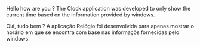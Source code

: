 Hello how are you ? The Clock application was developed to only show the current time based on the information provided by windows.

Olá, tudo bem ? A aplicação Relógio foi desenvolvida para apenas mostrar o horário em que se encontra com base nas informaçõs fornecidas pelo windows.